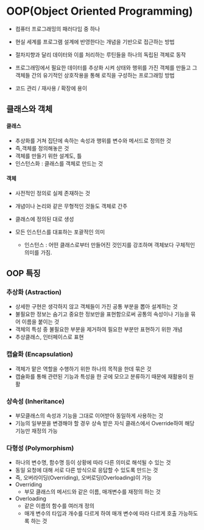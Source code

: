 # OOP(Object Oriented Programming)

- 컴퓨터 프로그래밍의 패러다임 중 하나
- 현실 세계를 프로그램 설계에 반영한다는 개념을 기반으로 접근하는 방법

- 절차지향과 달리 데이터와 이를 처리하는 루틴들을 하나의 독립된 객체로 동작

- 프로그래밍에서 필요한 데이터를 추상화 시켜 상태와 행위를 가진 객체를 만들고 그 객체들 간의 유기적인 상호작용을 통해 로직을 구성하는 프로그래밍 방법
- 코드 관리 / 재사용 / 확장에 용이



## 클래스와 객체

#### 클래스

- 추상화를 거쳐 집단에 속하는 속성과 행위를 변수와 메서드로 정의한 것
- 즉,객체를 정의해놓은 것
- 객체를 만들기 위한 설계도, 틀
- 인스턴스화 : 클래스를 객체로 만드는 것



#### 객체

- 사전적인 정의로 실제 존재하는 것
- 개념이나 논리와 같은 무형적인 것들도 객체로 간주
- 클래스에 정의된 대로 생성

- 모든 인스턴스를 대표하는 포괄적인 의미
  - 인스턴스 : 어떤 클래스로부터 만들어진 것인지를 강조하며 객체보다 구체적인 의미를 가짐.



## OOP 특징

### 추상화 (Astraction)

- 상세한 구현은 생각하지 않고 객체들이 가진 공통 부분을 뽑아 설계하는 것
- 불필요한 정보는 숨기고 중요한 정보만을 표현함으로써 공통의 속성이나 기능을 묶어 이름을 붙이는 것
- 객체의 특성 중 불필요한 부분을 제거하여 필요한 부분만 표현하기 위한 개념
- 추상클래스, 인터페이스로 표현



### 캡슐화 (Encapsulation)

- 객체가 맡은 역할을 수행하기 위한 하나의 목적을 한데 묶은 것
- 캡슐화를 통해 관련된 기능과 특성을 한 곳에 모으고 분류하기 때문에 재활용이 원활



### 상속성 (Inheritance)

- 부모클래스의 속성과 기능을 그대로 이어받아 동일하게 사용하는 것
- 기능의 일부분을 변경해야 할 경우 상속 받은 자식 클래스에서 Override하여 해당 기능만 재정의 가능



### 다형성 (Polymorphism)

- 하나의 변수명, 함수명 등이 상황에 따라 다른 의미로 해석될 수 있는 것
- 동일 요청에 대해 서로 다른 방식으로 응답할 수 있도록 만드는 것
- 즉, 오버라이딩(Overriding), 오버로딩(Overloading)이 가능
- Overriding 
  - 부모 클래스의 메서드와 같은 이름, 매개변수를 재정의 하는 것
- Overloading
  - 같은 이름의 함수를 여러개 정의
  - 매개 변수의 타입과 개수를 다르게 하여 매개 변수에 따라 다르게 호출 가능하도록 하는 것 